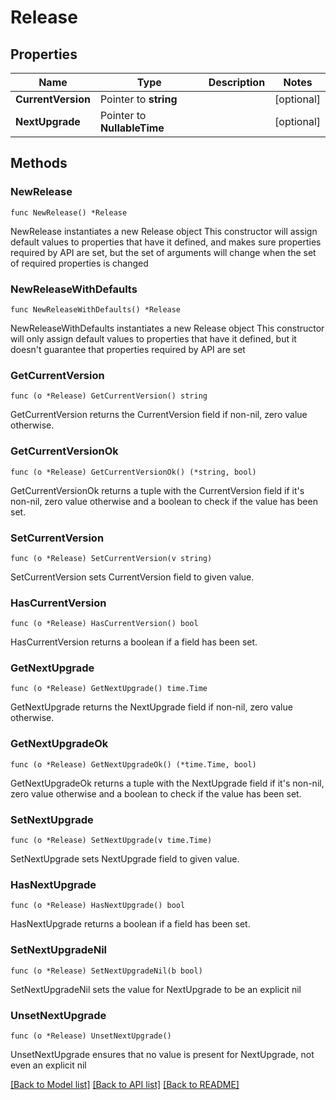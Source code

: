 # Release

## Properties

Name | Type | Description | Notes
------------ | ------------- | ------------- | -------------
**CurrentVersion** | Pointer to **string** |  | [optional] 
**NextUpgrade** | Pointer to **NullableTime** |  | [optional] 

## Methods

### NewRelease

`func NewRelease() *Release`

NewRelease instantiates a new Release object
This constructor will assign default values to properties that have it defined,
and makes sure properties required by API are set, but the set of arguments
will change when the set of required properties is changed

### NewReleaseWithDefaults

`func NewReleaseWithDefaults() *Release`

NewReleaseWithDefaults instantiates a new Release object
This constructor will only assign default values to properties that have it defined,
but it doesn't guarantee that properties required by API are set

### GetCurrentVersion

`func (o *Release) GetCurrentVersion() string`

GetCurrentVersion returns the CurrentVersion field if non-nil, zero value otherwise.

### GetCurrentVersionOk

`func (o *Release) GetCurrentVersionOk() (*string, bool)`

GetCurrentVersionOk returns a tuple with the CurrentVersion field if it's non-nil, zero value otherwise
and a boolean to check if the value has been set.

### SetCurrentVersion

`func (o *Release) SetCurrentVersion(v string)`

SetCurrentVersion sets CurrentVersion field to given value.

### HasCurrentVersion

`func (o *Release) HasCurrentVersion() bool`

HasCurrentVersion returns a boolean if a field has been set.

### GetNextUpgrade

`func (o *Release) GetNextUpgrade() time.Time`

GetNextUpgrade returns the NextUpgrade field if non-nil, zero value otherwise.

### GetNextUpgradeOk

`func (o *Release) GetNextUpgradeOk() (*time.Time, bool)`

GetNextUpgradeOk returns a tuple with the NextUpgrade field if it's non-nil, zero value otherwise
and a boolean to check if the value has been set.

### SetNextUpgrade

`func (o *Release) SetNextUpgrade(v time.Time)`

SetNextUpgrade sets NextUpgrade field to given value.

### HasNextUpgrade

`func (o *Release) HasNextUpgrade() bool`

HasNextUpgrade returns a boolean if a field has been set.

### SetNextUpgradeNil

`func (o *Release) SetNextUpgradeNil(b bool)`

 SetNextUpgradeNil sets the value for NextUpgrade to be an explicit nil

### UnsetNextUpgrade
`func (o *Release) UnsetNextUpgrade()`

UnsetNextUpgrade ensures that no value is present for NextUpgrade, not even an explicit nil

[[Back to Model list]](../README.md#documentation-for-models) [[Back to API list]](../README.md#documentation-for-api-endpoints) [[Back to README]](../README.md)


